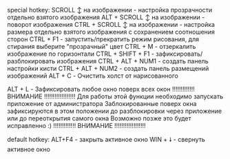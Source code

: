 special hotkey:
SCROLL ↕ на изображении - настройка прозрачности отдельно взятого изображения
ALT + SCROLL ↕ на изображении - поворот изображения
CTRL + SCROLL ↕ на изображении - настройка размера отдельно взятого изображения с сохранением соотношения сторон 
CTRL + F1 - запустить/прекратить режим рисования, для стирания выберите "прозрачный" цвет
CTRL + M - отзеркалить изображение по горизонтали
CTRL + SHIFT + F1 - зафиксировать/разблокировать изображения
CTRL + ALT + NUM1 - создать панель настройки кисти
CTRL + ALT + NUM2 - создать  панель размещений изображений
ALT + C - Очистить холст от нарисованного

ALT + L - Зафиксировать любое окно поверх всех окон
!!!!!!!!!!!!! ВНИМАНИЕ !!!!!!!!!!!!!!!!!!
Для работы этой функции необходимо запускать приложение от администратора
Заблокированные поверх окна зафиксируются в этом положении до разблокировки через приложение или до переоткрытия самого окна 
Возможно позже это будет исправленно :)
!!!!!!!!!!!!! ВНИМАНИЕ !!!!!!!!!!!!!!!!!!

default hotkey:
ALT+F4 - закрыть активное окно
WIN + 🠗 - свернуть активное окно
